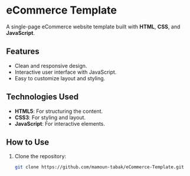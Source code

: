 # eCommerce Template

A single-page eCommerce website template built with **HTML**, **CSS**, and **JavaScript**.

## Features

- Clean and responsive design.
- Interactive user interface with JavaScript.
- Easy to customize layout and styling.

## Technologies Used

- **HTML5**: For structuring the content.
- **CSS3**: For styling and layout.
- **JavaScript**: For interactive elements.

## How to Use

1. Clone the repository:
   ```bash
   git clone https://github.com/mamoun-tabak/eCommerce-Template.git